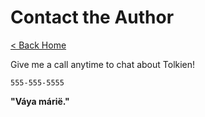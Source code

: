 # Contact the Author

[< Back Home](/)

Give me a call anytime to chat about Tolkien!

`555-555-5555`

**"Váya márië."** 